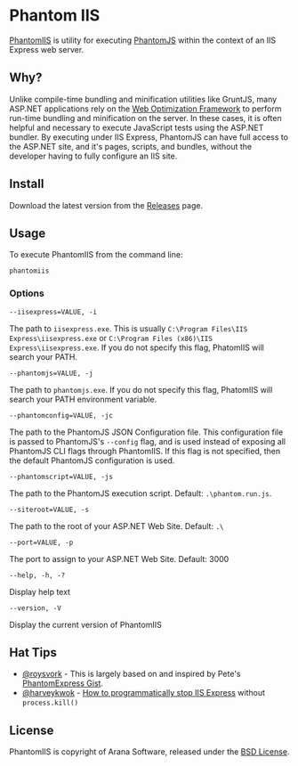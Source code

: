 # Phantom IIS

[PhantomIIS](http://github.com/jayharris/phantomiis) is utility for executing
[PhantomJS](http://phantomjs.org/) within the context of an IIS Express web server.

## Why?

Unlike compile-time bundling and minification utilities like GruntJS, many ASP.NET applications
rely on the [Web Optimization Framework](http://aspnetoptimization.codeplex.com/) to perform run-time
bundling and minification on the server. In these cases, it is often helpful and necessary to execute
JavaScript tests using the ASP.NET bundler. By executing under IIS Express, PhantomJS can have full
access to the ASP.NET site, and it's pages, scripts, and bundles, without the developer having to
fully configure an IIS site.

## Install

Download the latest version from the [Releases](https://github.com/aranasoft/PhantomIIS/releases) page.

## Usage

To execute PhantomIIS from the command line:

    phantomiis

### Options

    --iisexpress=VALUE, -i

The path to `iisexpress.exe`. This is usually `C:\Program Files\IIS Express\iisexpress.exe` or `C:\Program Files (x86)\IIS Express\iisexpress.exe`. If you do not specify this flag, PhatomIIS will search your PATH.

    --phantomjs=VALUE, -j

The path to `phantomjs.exe`. If you do not specify this flag, PhatomIIS will search your PATH environment variable.

    --phantomconfig=VALUE, -jc

The path to the PhantomJS JSON Configuration file. This configuration file is passed to PhantomJS's `--config` flag, and is used instead of exposing all PhantomJS CLI flags through PhantomIIS. If this flag is not specified, then the default PhantomJS configuration is used.

    --phantomscript=VALUE, -js

The path to the PhantomJS execution script. Default: `.\phantom.run.js`.

    --siteroot=VALUE, -s

The path to the root of your ASP.NET Web Site. Default: `.\`

    --port=VALUE, -p

The port to assign to your ASP.NET Web Site. Default: 3000

    --help, -h, -?

Display help text

    --version, -V

Display the current version of PhantomIIS

## Hat Tips

 - [@roysvork](https://github.com/Roysvork) - This is largely based on and inspired by Pete's [PhantomExpress Gist](https://gist.github.com/Roysvork/5274142).
 - [@harveykwok](http://stackoverflow.com/users/452199/harvey-kwok) - [How to programmatically stop IIS Express](http://stackoverflow.com/questions/4772092/starting-and-stopping-iis-express-programmatically/4777927#4777927) without `process.kill()`

## License

PhantomIIS is copyright of Arana Software, released under the [BSD License](http://opensource.org/licenses/BSD-3-Clause).
